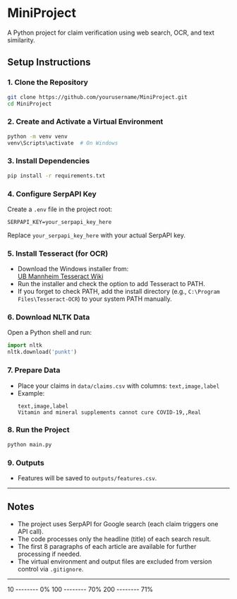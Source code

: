 # MiniProject

A Python project for claim verification using web search, OCR, and text similarity.

## Setup Instructions

### 1. Clone the Repository

```sh
git clone https://github.com/yourusername/MiniProject.git
cd MiniProject
```

### 2. Create and Activate a Virtual Environment

```sh
python -m venv venv
venv\Scripts\activate  # On Windows
```

### 3. Install Dependencies

```sh
pip install -r requirements.txt
```

### 4. Configure SerpAPI Key

Create a `.env` file in the project root:

```
SERPAPI_KEY=your_serpapi_key_here
```

Replace `your_serpapi_key_here` with your actual SerpAPI key.

### 5. Install Tesseract (for OCR)

- Download the Windows installer from:  
  [UB Mannheim Tesseract Wiki](https://github.com/UB-Mannheim/tesseract/wiki)
- Run the installer and check the option to add Tesseract to PATH.
- If you forget to check PATH, add the install directory (e.g., `C:\Program Files\Tesseract-OCR`) to your system PATH manually.

### 6. Download NLTK Data

Open a Python shell and run:

```python
import nltk
nltk.download('punkt')
```

### 7. Prepare Data

- Place your claims in `data/claims.csv` with columns: `text,image,label`
- Example:
  ```
  text,image,label
  Vitamin and mineral supplements cannot cure COVID-19,,Real
  ```

### 8. Run the Project

```sh
python main.py
```

### 9. Outputs

- Features will be saved to `outputs/features.csv`.

---

## Notes

- The project uses SerpAPI for Google search (each claim triggers one API call).
- The code processes only the headline (title) of each search result.
- The first 8 paragraphs of each article are available for further processing if needed.
- The virtual environment and output files are excluded from version control via `.gitignore`.

---

10 -------- 0%
100 -------- 70%
200 -------- 71%